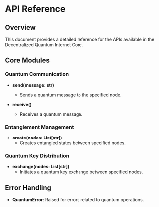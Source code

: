 # API Reference

## Overview
This document provides a detailed reference for the APIs available in the Decentralized Quantum Internet Core.

## Core Modules
### Quantum Communication
- **send(message: str)**
  - Sends a quantum message to the specified node.
  
- **receive()**
  - Receives a quantum message.

### Entanglement Management
- **create(nodes: List[str])**
  - Creates entangled states between specified nodes.

### Quantum Key Distribution
- **exchange(nodes: List[str])**
  - Initiates a quantum key exchange between specified nodes.

## Error Handling
- **QuantumError**: Raised for errors related to quantum operations.
